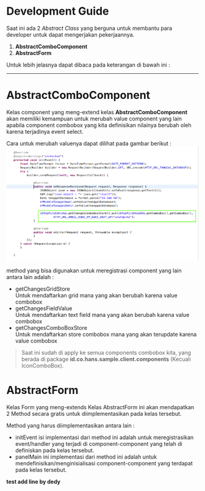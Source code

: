 Development Guide
=================

Saat ini ada 2 *Abstract Class* yang berguna untuk membantu para developer untuk dapat mengerjakan pekerjaannya.

1. **AbstractComboComponent**
2. **AbstractForm**

Untuk lebih jelasnya dapat dibaca pada keterangan di bawah ini :   
***  

**AbstractComboComponent**
========================== 
Kelas component yang meng-extend kelas **AbstractComboComponent** akan memiliki kemampuan untuk merubah value component yang lain apabila component combobox yang kita definisikan nilainya berubah oleh karena terjadinya event select.

Cara untuk merubah valuenya dapat dilihat pada gambar berikut :
![AbstractComboComponent-example.png](resources/AbstractComboComponent-example.png "Cara registrasi component lain yang valuenya berubah karena combobox event select")

method yang bisa digunakan untuk meregistrasi component yang lain antara lain adalah : 

* getChangesGridStore  
    Untuk mendaftarkan grid mana yang akan berubah karena value combobox
* getChangesFieldValue  
    Untuk mendaftarkan text field mana yang akan berubah karena value combobox
* getChangesComboBoxStore  
    Untuk mendaftarkan store combobox mana yang akan terupdate karena value combobox

> Saat ini sudah di apply ke semua components combobox kita, yang berada di package **id.co.hans.sample.client.components** (Kecuali IconComboBox). 

**AbstractForm**
================
Kelas Form yang meng-extends Kelas AbstractForm ini akan mendapatkan 2 Method secara gratis untuk diimplementasikan pada kelas tersebut.

Method yang harus diimplementasikan antara lain :
* initEvent
    isi implementasi dari method ini adalah untuk meregistrasikan event/handler yang terjadi di component-component yang telah di definiskan pada kelas tersebut.
* panelMain
    ini implementasi dari method ini adalah untuk mendefinisikan/menginisialisasi component-component yang terdapat pada kelas tersebut.


**test add line by dedy**

